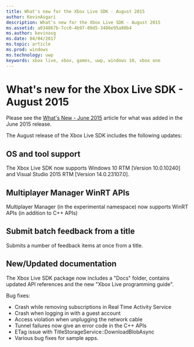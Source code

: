 ```yaml
---
title: What's new for the Xbox Live SDK - August 2015
author: KevinAsgari
description: What's new for the Xbox Live SDK - August 2015
ms.assetid: a034867b-7cc0-4b97-89d5-3486e95a80b4
ms.author: kevinasg
ms.date: 04/04/2017
ms.topic: article
ms.prod: windows
ms.technology: uwp
keywords: xbox live, xbox, games, uwp, windows 10, xbox one
---
```


# What's new for the Xbox Live SDK - August 2015

Please see the [What's New - June 2015](1506-whats-new.md) article for what was added in the June 2015 release.

The August release of the Xbox Live SDK includes the following updates:

## OS and tool support
The Xbox Live SDK now supports Windows 10 RTM [Version 10.0.10240] and Visual Studio 2015 RTM [Version 14.0.23107.0].

## Multiplayer Manager WinRT APIs
Multiplayer Manager (in the experimental namespace) now supports WinRT APIs (in addition to C++ APIs)

## Submit batch feedback from a title
Submits a number of feedback items at once from a title.

## New/Updated documentation
The Xbox Live SDK package now includes a "Docs" folder, contains updated API references and the new "Xbox Live programming guide".

Bug fixes:

* Crash while removing subscriptions in Real Time Activity Service
* Crash when logging in with a guest account
* Access violation when unplugging the network cable
* Tunnel failures now give an error code in the C++ APIs
* ETag issue with TitleStorageService::DownloadBlobAsync
* Various bug fixes for sample apps.
